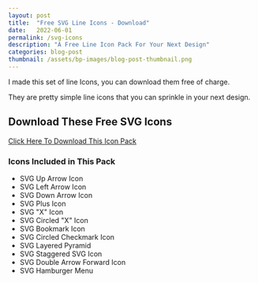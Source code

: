 ```yaml
---
layout: post
title:  "Free SVG Line Icons - Download"
date:   2022-06-01
permalink: /svg-icons
description: "A Free Line Icon Pack For Your Next Design"
categories: blog-post
thumbnail: /assets/bp-images/blog-post-thumbnail.png
---
```


I made this set of line Icons, you can download them free of charge.

They are pretty simple line icons that you can sprinkle in your next design.

## Download These Free SVG Icons

<a href="https://payhip.com/b/cE53r" class="payhip-buy-button" data-theme="green" data-product="cE53r">Click Here To Download This Icon Pack</a>

### Icons Included in This Pack

- SVG Up Arrow Icon
- SVG Left Arrow Icon
- SVG Down Arrow Icon
- SVG Plus Icon 
- SVG "X" Icon
- SVG Circled "X" Icon
- SVG Bookmark Icon
- SVG Circled Checkmark Icon
- SVG Layered Pyramid
- SVG Staggered SVG Icon
- SVG Double Arrow Forward Icon
- SVG Hamburger Menu
